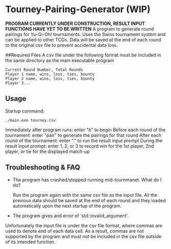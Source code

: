 # Tourney-Pairing-Generator (WIP)
**PROGRAM CURRENTLY UNDER CONSTRUCTION, RESULT INPUT FUNCTIONS HAVE YET TO BE WRITTEN**
A program to generate round pairings for Yu-Gi-Oh! tournaments. Uses the Swiss tournament system and can be applied to other TCGs.
Data will be saved at the end of each round to the original csv file to prevent accidental data loss.


##Required Files
A csv file under the following format must be included in the same directory as the main executable program

```
Current Round Number, Total Rounds
Player 1 name, wins, loss, ties, bounty
Player 2 name, wins, loss, ties, bounty
Player 3...
```


## Usage
Startup command:

```
./main.exe tourney.csv
```

Immediately after program runs: enter "b" to begin
Before each round of the tournament: enter "pair" to generate the pairings for that round
After each round of the tournament: enter "." to run the result input prompt
During the result input prompt: enter 1, 2, or 3 to record win for the 1st player, 2nd player, or tie for the displayed match-up


## Troubleshooting & FAQ
- The program has crashed/stopped running mid-tournmanet. What do I do?

  Run the program again with the same csv file as the input file. All the previous data should be saved at the end of each round and they loaded automatically upon the next startup of the program.
  
 - The program gives and error of 'std::invalid_argument'.

  Unfortunately the input file is under the csv file format, where commas are used to denote end of each data cell. As a result, commas are not supported by the program and must not be included in the csv file outside of its intended function.


